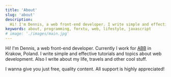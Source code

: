 ```yaml
---
title: 'About'
slug: 'about'
description:
  Hi! I'm Dennis, a web front-end developer. I write simple and effective tutorials and topics about web development. Also I write about my life, travels and other cool stuff.
keywords: about, programming, forxtu, web, lifestyle, javascript
# image: './images/main.jpg'
---
```


Hi! I'm Dennis, a web front-end developer. Currently I work for [ABB](https://abb.com) in Krakow, Poland. I write simple and effective tutorials and topics about web development. Also I write about my life, travels and other cool stuff.

I wanna give you just free, quality content. All support is highly appreciated!
